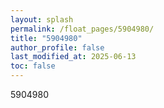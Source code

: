 ```yaml
---
layout: splash
permalink: /float_pages/5904980/
title: "5904980"
author_profile: false
last_modified_at: 2025-06-13
toc: false
---
```

 
5904980

